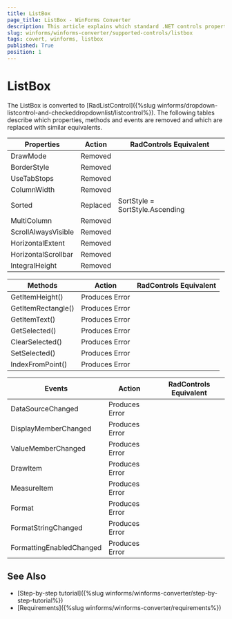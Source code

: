 ```yaml
---
title: ListBox
page_title: ListBox - WinForms Converter
description: This article explains which standard .NET controls properties are removed and which are replaced with similar equivalents. 
slug: winforms/winforms-converter/supported-controls/listbox
tags: covert, winforms, listbox
published: True
position: 1
---
```


# ListBox

The ListBox is converted to [RadListControl]({%slug winforms/dropdown-listcontrol-and-checkeddropdownlist/listcontrol%}). The following tables describe which properties, methods and events are removed and which are replaced with similar equivalents.

|Properties|Action|RadControls Equivalent|
|---|---|---|
|DrawMode|Removed|   |
|BorderStyle|Removed|   |
|UseTabStops|Removed|   |
|ColumnWidth|Removed|   |
|Sorted|Replaced|SortStyle = SortStyle.Ascending|
|MultiColumn|Removed|   |
|ScrollAlwaysVisible|Removed|   |
|HorizontalExtent|Removed|   |
|HorizontalScrollbar|Removed|   |
|IntegralHeight|Removed|   |

|Methods|Action|RadControls Equivalent|
|---|---|---|
|GetItemHeight()|Produces Error|   |
|GetItemRectangle()|Produces Error|   |
|GetItemText()|Produces Error|   |
|GetSelected()|Produces Error|   |
|ClearSelected()|Produces Error|   |
|SetSelected()|Produces Error|   |
|IndexFromPoint()|Produces Error|   |

|Events|Action|RadControls Equivalent|
|---|---|---|
|DataSourceChanged|Produces Error|   |
|DisplayMemberChanged|Produces Error|   |
|ValueMemberChanged|Produces Error|   |
|DrawItem|Produces Error|   |
|MeasureItem|Produces Error|   |
|Format|Produces Error|   |
|FormatStringChanged|Produces Error|   |
|FormattingEnabledChanged|Produces Error|   |

## See Also

* [Step-by-step tutorial]({%slug winforms/winforms-converter/step-by-step-tutorial%})
* [Requirements]({%slug winforms/winforms-converter/requirements%})
